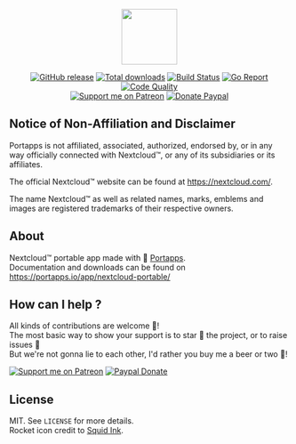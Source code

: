 <p align="center"><a href="https://portapps.io/app/nextcloud-portable/" target="_blank"><img width="100" src="https://github.com/portapps/nextcloud-portable/blob/master/res/papp.png"></a></p>

<p align="center">
  <a href="https://portapps.io/app/nextcloud-portable/#download"><img src="https://img.shields.io/github/release/portapps/nextcloud-portable.svg?style=flat-square" alt="GitHub release"></a>
  <a href="https://portapps.io/app/nextcloud-portable/#download"><img src="https://img.shields.io/github/downloads/portapps/nextcloud-portable/total.svg?style=flat-square" alt="Total downloads"></a>
  <a href="https://travis-ci.com/portapps/nextcloud-portable"><img src="https://img.shields.io/travis/com/portapps/nextcloud-portable/master.svg?style=flat-square" alt="Build Status"></a>
  <a href="https://goreportcard.com/report/github.com/portapps/nextcloud-portable"><img src="https://goreportcard.com/badge/github.com/portapps/nextcloud-portable?style=flat-square" alt="Go Report"></a>
  <a href="https://www.codacy.com/app/portapps/nextcloud-portable"><img src="https://img.shields.io/codacy/grade/310ed5a6aba243f399fdd7b7e99d5533.svg?style=flat-square" alt="Code Quality"></a>
  <br /><a href="https://www.patreon.com/crazymax"><img src="https://img.shields.io/badge/donate-patreon-f96854.svg?logo=patreon&style=flat-square" alt="Support me on Patreon"></a>
  <a href="https://www.paypal.me/crazyws"><img src="https://img.shields.io/badge/donate-paypal-00457c.svg?logo=paypal&style=flat-square" alt="Donate Paypal"></a>
</p>

## Notice of Non-Affiliation and Disclaimer

Portapps is not affiliated, associated, authorized, endorsed by, or in any way officially connected with Nextcloud™, or any of its subsidiaries or its affiliates.

The official Nextcloud™ website can be found at https://nextcloud.com/.

The name Nextcloud™ as well as related names, marks, emblems and images are registered trademarks of their respective owners.

## About

Nextcloud™ portable app made with 🚀 [Portapps](https://portapps.io).<br />
Documentation and downloads can be found on https://portapps.io/app/nextcloud-portable/

## How can I help ?

All kinds of contributions are welcome :raised_hands:!<br />
The most basic way to show your support is to star :star2: the project, or to raise issues :speech_balloon:<br />
But we're not gonna lie to each other, I'd rather you buy me a beer or two :beers:!

[![Support me on Patreon](https://portapps.io/img/donate/patreon.png)](https://www.patreon.com/crazymax) 
[![Paypal Donate](https://portapps.io/img/donate/paypal.png)](https://www.paypal.me/crazyws)

## License

MIT. See `LICENSE` for more details.<br />
Rocket icon credit to [Squid Ink](http://thesquid.ink).
